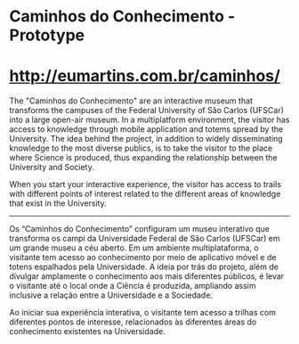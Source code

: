 # Caminhos do Conhecimento - Prototype

# http://eumartins.com.br/caminhos/

The "Caminhos do Conhecimento" are an interactive museum that transforms the campuses of the Federal University of São Carlos (UFSCar) into a large open-air museum. In a multiplatform environment, the visitor has access to knowledge through mobile application and totems spread by the University. The idea behind the project, in addition to widely disseminating knowledge to the most diverse publics, is to take the visitor to the place where Science is produced, thus expanding the relationship between the University and Society.

When you start your interactive experience, the visitor has access to trails with different points of interest related to the different areas of knowledge that exist in the University.

--------------------------------------------

Os “Caminhos do Conhecimento” configuram um museu interativo que transforma os campi da Universidade Federal de São Carlos (UFSCar) em um grande museu a céu aberto. Em um ambiente multiplataforma, o visitante tem acesso ao conhecimento por meio de aplicativo móvel e de totens espalhados pela Universidade. A ideia por trás do projeto, além de divulgar amplamente o conhecimento aos mais diferentes públicos, é levar o visitante até o local onde a Ciência é produzida, ampliando assim inclusive a relação entre a Universidade e a Sociedade.

Ao iniciar sua experiência interativa, o visitante tem acesso a trilhas com diferentes pontos de interesse, relacionados às diferentes áreas do conhecimento existentes na Universidade.
